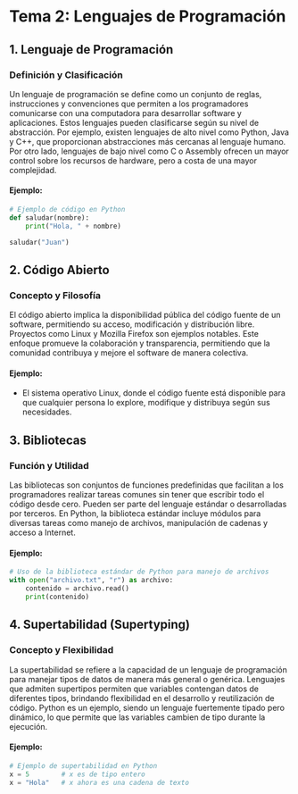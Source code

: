 # Tema 2: Lenguajes de Programación

## 1. Lenguaje de Programación

### Definición y Clasificación
Un lenguaje de programación se define como un conjunto de reglas, instrucciones y convenciones que permiten a los programadores comunicarse con una computadora para desarrollar software y aplicaciones. Estos lenguajes pueden clasificarse según su nivel de abstracción. Por ejemplo, existen lenguajes de alto nivel como Python, Java y C++, que proporcionan abstracciones más cercanas al lenguaje humano. Por otro lado, lenguajes de bajo nivel como C o Assembly ofrecen un mayor control sobre los recursos de hardware, pero a costa de una mayor complejidad.

#### Ejemplo:
```python
# Ejemplo de código en Python
def saludar(nombre):
    print("Hola, " + nombre)

saludar("Juan")
```

## 2. Código Abierto

### Concepto y Filosofía
El código abierto implica la disponibilidad pública del código fuente de un software, permitiendo su acceso, modificación y distribución libre. Proyectos como Linux y Mozilla Firefox son ejemplos notables. Este enfoque promueve la colaboración y transparencia, permitiendo que la comunidad contribuya y mejore el software de manera colectiva.

#### Ejemplo:
- El sistema operativo Linux, donde el código fuente está disponible para que cualquier persona lo explore, modifique y distribuya según sus necesidades.

## 3. Bibliotecas

### Función y Utilidad
Las bibliotecas son conjuntos de funciones predefinidas que facilitan a los programadores realizar tareas comunes sin tener que escribir todo el código desde cero. Pueden ser parte del lenguaje estándar o desarrolladas por terceros. En Python, la biblioteca estándar incluye módulos para diversas tareas como manejo de archivos, manipulación de cadenas y acceso a Internet.

#### Ejemplo:
```python
# Uso de la biblioteca estándar de Python para manejo de archivos
with open("archivo.txt", "r") as archivo:
    contenido = archivo.read()
    print(contenido)
```

## 4. Supertabilidad (Supertyping)

### Concepto y Flexibilidad
La supertabilidad se refiere a la capacidad de un lenguaje de programación para manejar tipos de datos de manera más general o genérica. Lenguajes que admiten supertipos permiten que variables contengan datos de diferentes tipos, brindando flexibilidad en el desarrollo y reutilización de código. Python es un ejemplo, siendo un lenguaje fuertemente tipado pero dinámico, lo que permite que las variables cambien de tipo durante la ejecución.

#### Ejemplo:
```python
# Ejemplo de supertabilidad en Python
x = 5        # x es de tipo entero
x = "Hola"   # x ahora es una cadena de texto
```


